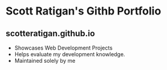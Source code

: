 # Scott Ratigan's Githb Portfolio
## scotteratigan.github.io

* Showcases Web Development Projects
* Helps evaluate my development knowledge.
* Maintained solely by me

